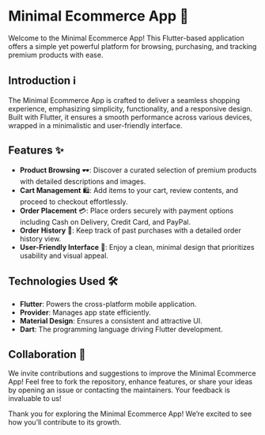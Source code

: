# Minimal Ecommerce App 🛒

Welcome to the Minimal Ecommerce App! This Flutter-based application offers a simple yet powerful platform for browsing, purchasing, and tracking premium products with ease.

## Introduction ℹ️
The Minimal Ecommerce App is crafted to deliver a seamless shopping experience, emphasizing simplicity, functionality, and a responsive design. Built with Flutter, it ensures a smooth performance across various devices, wrapped in a minimalistic and user-friendly interface.

## Features ✨
- **Product Browsing** 🕶️: Discover a curated selection of premium products with detailed descriptions and images.
- **Cart Management** 🛍️: Add items to your cart, review contents, and proceed to checkout effortlessly.
- **Order Placement** 💳: Place orders securely with payment options including Cash on Delivery, Credit Card, and PayPal.
- **Order History** 📜: Keep track of past purchases with a detailed order history view.
- **User-Friendly Interface** 🎨: Enjoy a clean, minimal design that prioritizes usability and visual appeal.

## Technologies Used 🛠️
- **Flutter**: Powers the cross-platform mobile application.
- **Provider**: Manages app state efficiently.
- **Material Design**: Ensures a consistent and attractive UI.
- **Dart**: The programming language driving Flutter development.

## Collaboration 🤝
We invite contributions and suggestions to improve the Minimal Ecommerce App! Feel free to fork the repository, enhance features, or share your ideas by opening an issue or contacting the maintainers. Your feedback is invaluable to us!

Thank you for exploring the Minimal Ecommerce App! We’re excited to see how you’ll contribute to its growth.
